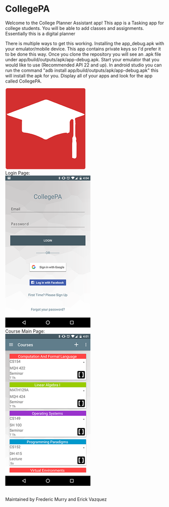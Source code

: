 # CollegePA
Welcome to the College Planner Assistant app! This app is a Tasking app for college students. You will be able to add classes and     assignments. Essentially this is a digital planner

There is multiple ways to get this working. Installing the app_debug.apk with your emulator/mobile device. This app contains private keys so I'd prefer it to be done this way. Once you clone the repository you will see an .apk file  under app/build/outputs/apk/app-debug.apk. Start your emulator that you would like to use (Recommended API 22 and up). In android studio you can run the command "adb install app/build/outputs/apk/app-debug.apk" this will install the apk for you. Display all of your apps and look for the app called CollegePA.

![alt tag](https://github.com/FMurry/CollegePA/blob/master/Screenshots/AppIcon.png)
<br>
Login Page:
<br>
![alt tag](https://github.com/FMurry/CollegePA/blob/master/Screenshots/login.png)
<br>
Course Main Page:
<br>
![alt tag](https://github.com/FMurry/CollegePA/blob/master/Screenshots/Course.png)

<br>
Maintained by Frederic Murry and Erick Vazquez

